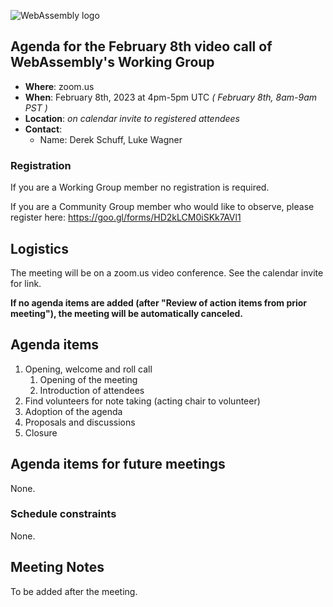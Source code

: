 ![WebAssembly logo](/images/WebAssembly.png)

## Agenda for the February 8th video call of WebAssembly's Working Group

- **Where**: zoom.us
- **When**: February 8th, 2023 at 4pm-5pm UTC *( February 8th, 8am-9am PST )*
- **Location**: *on calendar invite to registered attendees*
- **Contact**:
    - Name: Derek Schuff, Luke Wagner

### Registration

If you are a Working Group member no registration is required.

If you are a Community Group member who would like to observe, please register here: https://goo.gl/forms/HD2kLCM0iSKk7AVl1

## Logistics

The meeting will be on a zoom.us video conference.
See the calendar invite for link.

**If no agenda items are added (after "Review of action items from prior meeting"),
the meeting will be automatically canceled.**

## Agenda items

1. Opening, welcome and roll call
    1. Opening of the meeting
    1. Introduction of attendees
1. Find volunteers for note taking (acting chair to volunteer)
1. Adoption of the agenda
1. Proposals and discussions
3. Closure

## Agenda items for future meetings

None.

### Schedule constraints

None.

## Meeting Notes

To be added after the meeting.
